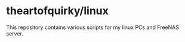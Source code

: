 # theartofquirky/linux
This repository contains various scripts for my linux PCs and FreeNAS server.
